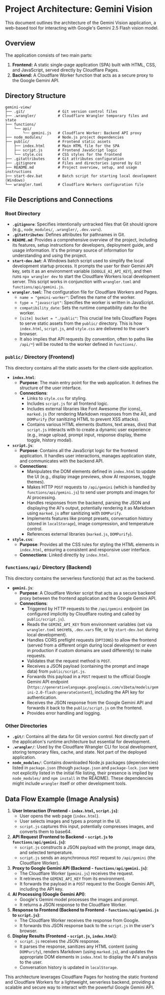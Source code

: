 # Project Architecture: Gemini Vision

This document outlines the architecture of the Gemini Vision application, a web-based tool for interacting with Google's Gemini 2.5 Flash vision model.

## Overview

The application consists of two main parts:

1.  **Frontend:** A static single-page application (SPA) built with HTML, CSS, and JavaScript, served directly by Cloudflare Pages.
2.  **Backend:** A Cloudflare Worker function that acts as a secure proxy to the Google Gemini API.

## Directory Structure

```
gemini-view/
├── .git/               # Git version control files
├── .wrangler/          # Cloudflare Wrangler temporary files and state
├── functions/
│   └── api/
│       └── gemini.js   # Cloudflare Worker: Backend API proxy
├── node_modules/       # Node.js project dependencies
├── public/             # Frontend static assets
│   ├── index.html      # Main HTML file for the SPA
│   ├── script.js       # Frontend JavaScript logic
│   └── style.css       # CSS styles for the frontend
├── .gitattributes      # Git attributes configuration
├── .gitignore          # Files and directories ignored by Git
├── README.md           # Project overview, setup, and usage instructions
├── start-dev.bat       # Batch script for starting local development (Windows)
└── wrangler.toml       # Cloudflare Workers configuration file
```

## File Descriptions and Connections

### Root Directory

*   **`.gitignore`**: Specifies intentionally untracked files that Git should ignore (e.g., `node_modules/`, `.wrangler/`, `.dev.vars`).
*   **`.gitattributes`**: Defines attributes for pathnames in Git.
*   **`README.md`**: Provides a comprehensive overview of the project, including its features, setup instructions for developers, deployment guide, and usage information. It's the primary source of information for understanding and using the project.
*   **`start-dev.bat`**: A Windows batch script used to simplify the local development startup process. It prompts the user for their Gemini API key, sets it as an environment variable (`GOOGLE_AI_API_KEY`), and then runs `npx wrangler dev` to start the Cloudflare Workers local development server. This script works in conjunction with `wrangler.toml` and `functions/api/gemini.js`.
*   **`wrangler.toml`**: The configuration file for Cloudflare Workers and Pages.
    *   `name = "gemini-worker"`: Defines the name of the worker.
    *   `type = "javascript"`: Specifies the worker is written in JavaScript.
    *   `compatibility_date`: Sets the runtime compatibility date for the worker.
    *   `[site] bucket = "./public"`: This crucial line tells Cloudflare Pages to serve static assets from the `public/` directory. This is how `index.html`, `script.js`, and `style.css` are delivered to the user's browser.
    *   It also implies that API requests (by convention, often to paths like `/api/*`) will be routed to the worker defined in `functions/`.

### `public/` Directory (Frontend)

This directory contains all the static assets for the client-side application.

*   **`index.html`**:
    *   **Purpose**: The main entry point for the web application. It defines the structure of the user interface.
    *   **Connections**:
        *   Links to `style.css` for styling.
        *   Includes `script.js` for all frontend logic.
        *   Includes external libraries like Font Awesome (for icons), `marked.js` (for rendering Markdown responses from the AI), and `DOMPurify` (for sanitizing HTML to prevent XSS attacks).
        *   Contains various HTML elements (buttons, text areas, divs) that `script.js` interacts with to create a dynamic user experience (e.g., image upload, prompt input, response display, theme toggle, history modal).
*   **`script.js`**:
    *   **Purpose**: Contains all the JavaScript logic for the frontend application. It handles user interactions, manages application state, and communicates with the backend API.
    *   **Connections**:
        *   Manipulates the DOM elements defined in `index.html` to update the UI (e.g., display image previews, show AI responses, toggle themes).
        *   Makes HTTP `POST` requests to `/api/gemini` (which is handled by `functions/api/gemini.js`) to send user prompts and images for AI processing.
        *   Handles responses from the backend, parsing the JSON and displaying the AI's output, potentially rendering it as Markdown using `marked.js` after sanitizing with `DOMPurify`.
        *   Implements features like prompt presets, conversation history (stored in `localStorage`), image compression, and temperature control.
        *   References external libraries (`marked.js`, `DOMPurify`).
*   **`style.css`**:
    *   **Purpose**: Provides all the CSS rules for styling the HTML elements in `index.html`, ensuring a consistent and responsive user interface.
    *   **Connections**: Linked directly by `index.html`.

### `functions/api/` Directory (Backend)

This directory contains the serverless function(s) that act as the backend.

*   **`gemini.js`**:
    *   **Purpose**: A Cloudflare Worker script that acts as a secure backend proxy between the frontend application and the Google Gemini API.
    *   **Connections**:
        *   Triggered by HTTP requests to the `/api/gemini` endpoint (as configured implicitly by Cloudflare routing and called by `public/script.js`).
        *   Reads the `GEMINI_API_KEY` from environment variables (set via `wrangler.toml` secrets, `.dev.vars` file, or by `start-dev.bat` during local development).
        *   Handles CORS preflight requests (`OPTIONS`) to allow the frontend (served from a different origin during local development or even in production if custom domains are used differently) to make requests.
        *   Validates that the request method is `POST`.
        *   Receives a JSON payload (containing the prompt and image data) from `public/script.js`.
        *   Forwards this payload in a `POST` request to the official Google Gemini API endpoint (`https://generativelanguage.googleapis.com/v1beta/models/gemini-2.0-flash:generateContent`), including the API key for authentication.
        *   Receives the JSON response from the Google Gemini API and forwards it back to the `public/script.js` on the frontend.
        *   Provides error handling and logging.

### Other Directories

*   **`.git/`**: Contains all the data for Git version control. Not directly part of the application's runtime architecture but essential for development.
*   **`.wrangler/`**: Used by the Cloudflare Wrangler CLI for local development, storing temporary files, cache, and state. Not part of the deployed application.
*   **`node_modules/`**: Contains downloaded Node.js packages (dependencies) listed in `package.json` (though `package.json` and `package-lock.json` were not explicitly listed in the initial file listing, their presence is implied by `node_modules/` and `npm install` in the README). These dependencies might include `wrangler` itself or other development tools.

## Data Flow Example (Image Analysis)

1.  **User Interaction (Frontend - `index.html`, `script.js`)**:
    *   User opens the web page (`index.html`).
    *   User selects images and types a prompt in the UI.
    *   `script.js` captures this input, potentially compresses images, and converts them to base64.
2.  **API Request (Frontend to Backend - `script.js` to `functions/api/gemini.js`)**:
    *   `script.js` constructs a JSON payload with the prompt, image data, and selected temperature.
    *   `script.js` sends an asynchronous `POST` request to `/api/gemini` (the Cloudflare Worker).
3.  **Proxy to Google Gemini API (Backend - `functions/api/gemini.js`)**:
    *   The Cloudflare Worker (`gemini.js`) receives the request.
    *   It retrieves the `GEMINI_API_KEY` from its environment.
    *   It forwards the payload in a `POST` request to the Google Gemini API, including the API key.
4.  **AI Processing (Google Gemini API)**:
    *   Google's Gemini model processes the images and prompt.
    *   It returns a JSON response to the Cloudflare Worker.
5.  **Response to Frontend (Backend to Frontend - `functions/api/gemini.js` to `script.js`)**:
    *   The Cloudflare Worker receives the response from Google.
    *   It forwards this JSON response back to the `script.js` in the user's browser.
6.  **Display Results (Frontend - `script.js`, `index.html`)**:
    *   `script.js` receives the JSON response.
    *   It parses the response, sanitizes any HTML content (using `DOMPurify`), renders Markdown (using `marked.js`), and updates the appropriate DOM elements in `index.html` to display the AI's analysis to the user.
    *   Conversation history is updated in `localStorage`.

This architecture leverages Cloudflare Pages for hosting the static frontend and Cloudflare Workers for a lightweight, serverless backend, providing a scalable and secure way to interact with the powerful Google Gemini API. 